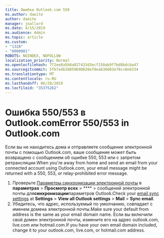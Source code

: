 ```yaml
---
title: Ошибка Outlook.com 550
ms.author: daeite
author: daeite
manager: joallard
ms.date: 4/15/2019
ms.audience: Admin
ms.topic: article
ms.custom:
- "1328"
- "8000081"
ROBOTS: NOINDEX, NOFOLLOW
localization_priority: Normal
ms.openlocfilehash: 7f2ee8a5b8a027433d3ecf150ab9f7bd8bdcba47
ms.sourcegitcommit: 5fb7a4b28859690020efdea630d03e70cc0e6334
ms.translationtype: MT
ms.contentlocale: ru-RU
ms.lasthandoff: 06/28/2019
ms.locfileid: "35375262"
---
```

# <a name="error-550553-in-outlookcom"></a><span data-ttu-id="eea5b-102">Ошибка 550/553 в Outlook.com</span><span class="sxs-lookup"><span data-stu-id="eea5b-102">Error 550/553 in Outlook.com</span></span>

<span data-ttu-id="eea5b-103">Если вы не находитесь дома и отправляете сообщение электронной почты с помощью Outlook.com, ваше сообщение может быть возвращено с сообщением об ошибке 550, 553 или с запретом ретрансляции.</span><span class="sxs-lookup"><span data-stu-id="eea5b-103">When you're away from home and send an email from your connected account using Outlook.com, your email message might be returned with a 550, 553, or relay-prohibited error message.</span></span>

1. <span data-ttu-id="eea5b-104">Проверьте [Параметры синхронизации электронной почты](https://go.microsoft.com/fwlink/?linkid=2031283) в **параметрах** > **Просмотр всех** > \*\*\*\* > сообщений электронной почты для**синхронизации**параметров Outlook.</span><span class="sxs-lookup"><span data-stu-id="eea5b-104">Check your [email sync settings](https://go.microsoft.com/fwlink/?linkid=2031283) at **Settings** > **View all Outlook settings** > **Mail** > **Sync email**.</span></span>
1. <span data-ttu-id="eea5b-105">Убедитесь, что адрес, используемый по умолчанию, совпадает с именем домена электронной почты.</span><span class="sxs-lookup"><span data-stu-id="eea5b-105">Make sure your default from address is the same as your email domain name.</span></span> <span data-ttu-id="eea5b-106">Если вы включили свой домен электронной почты, измените его на адрес outlook.com, live.com или hotmail.com.</span><span class="sxs-lookup"><span data-stu-id="eea5b-106">If you have your own email domain included, change it to your outlook.com, live.com, or hotmail.com address.</span></span>
